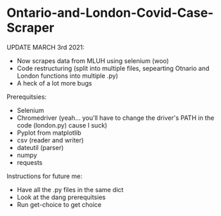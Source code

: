 # Ontario-and-London-Covid-Case-Scraper

UPDATE MARCH 3rd 2021:
- Now scrapes data from MLUH using selenium (woo)
- Code restructuring (split into multiple files, sepearting Otnario and London functions into multiple .py)
- A heck of a lot more bugs

Prerequitsies:
- Selenium
- Chromedriver (yeah... you'll have to change the driver's PATH in the code (london.py) cause I suck)
- Pyplot from matplotlib
- csv (reader and writer)
- dateutil (parser)
- numpy
- requests

Instructions for future me:
- Have all the .py files in the same dict
- Look at the dang prerequitsies
- Run get-choice to get choice
